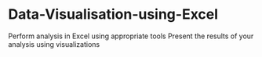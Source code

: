 # Data-Visualisation-using-Excel
Perform analysis in Excel using appropriate tools  Present the results of your analysis using visualizations 
